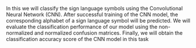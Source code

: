 In this  we will classify the sign language symbols using the Convolutional Neural Network (CNN). After successful training of the CNN model, the corresponding alphabet of a sign language symbol will be predicted. We will evaluate the classification performance of our model using the non-normalized and normalized confusion matrices. Finally, we will obtain the classification accuracy score of the CNN model in this task
